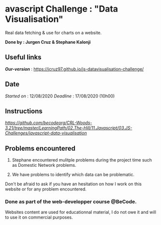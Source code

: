 avascript Challenge : "Data Visualisation"
=====================
Real data fetching & use for charts on a website.


**Done by : Jurgen Cruz & Stephane Kalonji**


Useful links
------------

*__Our-version__* : https://jcruz97.github.io/js-datavisualisation-challenge/


Date
----  
*Started on* : 12/08/2020
*Deadline* : 17/08/2020 (10h00)


Instructions
------------  
*https://github.com/becodeorg/CRL-Woods-3.21/tree/master/LearningPath/02.The-Hill/11.Javascript/03.JS-Challenges/javascript-data-visualisation*

Problems encountered
---------------------

1) Stephane encountered mulitple problems during the project time such as Domestic Network problems.

2) We have problems to identify which data can be problematic.


Don't be afraid to ask if you have an hesitation on how I work on this website or for any problem encountered.

### Done as part of the web-developper course @BeCode.

Websites content are used for educationnal material, I do not owe it and will to use it on commercial purposes.
